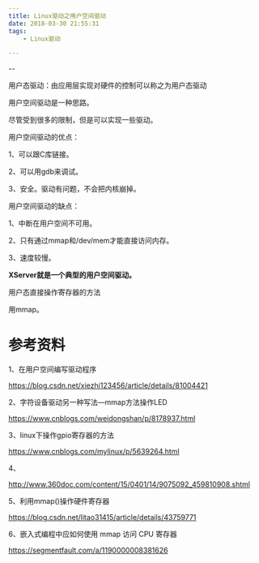 ```yaml
---
title: Linux驱动之用户空间驱动
date: 2018-03-30 21:55:31
tags:
	- Linux驱动

---
```


--

用户态驱动：由应用层实现对硬件的控制可以称之为用户态驱动



用户空间驱动是一种思路。

尽管受到很多的限制，但是可以实现一些驱动。

用户空间驱动的优点：

1、可以跟C库链接。

2、可以用gdb来调试。

3、安全。驱动有问题，不会把内核崩掉。

用户空间驱动的缺点：

1、中断在用户空间不可用。

2、只有通过mmap和/dev/mem才能直接访问内存。

3、速度较慢。



**XServer就是一个典型的用户空间驱动。**



用户态直接操作寄存器的方法

用mmap。



# 参考资料

1、在用户空间编写驱动程序

https://blog.csdn.net/xiezhi123456/article/details/81004421

2、字符设备驱动另一种写法—mmap方法操作LED

https://www.cnblogs.com/weidongshan/p/8178937.html

3、linux下操作gpio寄存器的方法

https://www.cnblogs.com/mylinux/p/5639264.html

4、

http://www.360doc.com/content/15/0401/14/9075092_459810908.shtml

5、利用mmap()操作硬件寄存器

https://blog.csdn.net/litao31415/article/details/43759771

6、嵌入式编程中应如何使用 mmap 访问 CPU 寄存器

https://segmentfault.com/a/1190000008381626